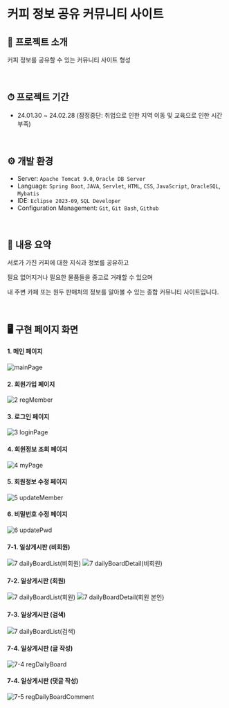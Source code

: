 # 커피 정보 공유 커뮤니티 사이트

## 📖 프로젝트 소개
커피 정보를 공유할 수 있는 커뮤니티 사이트 형성

<br>

## ⏱ 프로젝트 기간
* 24.01.30 ~ 24.02.28 (잠정중단: 취업으로 인한 지역 이동 및 교육으로 인한 시간 부족)

<br>

## ⚙ 개발 환경
- Server: `Apache Tomcat 9.0`, `Oracle DB Server`
- Language: `Spring Boot`, `JAVA`, `Servlet`, `HTML`, `CSS`, `JavaScript`, `OracleSQL`, `Mybatis`
- IDE: `Eclipse 2023-09`, `SQL Developer`
- Configuration Management: `Git`, `Git Bash`, `Github`

<br>

## 🔗 내용 요약
서로가 가진 커피에 대한 지식과 정보를 공유하고

필요 없어지거나 필요한 물품들을 중고로 거래할 수 있으며

내 주변 카페 또는 원두 판매처의 정보를 알아볼 수 있는 종합 커뮤니티 사이트입니다.

<br>

## 🖥️ 구현 페이지 화면
#### 1. 메인 페이지 
![mainPage](https://github.com/Mincheol0721/coffee/assets/41099574/a5660fa7-9955-4261-aa84-160d49660484)

#### 2. 회원가입 페이지
![2  regMember](https://github.com/Mincheol0721/coffee/assets/41099574/de46ce14-7284-4c31-a9af-6f4982e32cad)

#### 3. 로그인 페이지
![3  loginPage](https://github.com/Mincheol0721/coffee/assets/41099574/d8dd2fdb-20b9-43bf-a147-2b07c995c694)

#### 4. 회원정보 조회 페이지
![4  myPage](https://github.com/Mincheol0721/coffee/assets/41099574/aa22633d-d098-4ea5-a59f-f3677b454b26)

#### 5. 회원정보 수정 페이지
![5  updateMember](https://github.com/Mincheol0721/coffee/assets/41099574/6498ce7a-c0f0-43a7-8af3-c362e028956c)

#### 6. 비밀번호 수정 페이지
![6  updatePwd](https://github.com/Mincheol0721/coffee/assets/41099574/e4b48f29-d977-46a8-8cd2-c2d716480cc1)

#### 7-1. 일상게시판 (비회원)
![7  dailyBoardList(비회원)](https://github.com/Mincheol0721/coffee/assets/41099574/27f45b9e-496e-4d52-9cd4-154c6a91b86f)
![7  dailyBoardDetail(비회원)](https://github.com/Mincheol0721/coffee/assets/41099574/457d77a1-ad0c-47f3-a408-4cd04860f705)

#### 7-2. 일상게시판 (회원)
![7  dailyBoardList(회원)](https://github.com/Mincheol0721/coffee/assets/41099574/ff7cc643-9e0a-47a7-b76a-5ee961e3d9b3)
![7  dailyBoardDetail(회원 본인)](https://github.com/Mincheol0721/coffee/assets/41099574/9d8aae14-7451-4413-860d-34714fe4f2b2)

#### 7-3. 일상게시판 (검색)
![7  dailyBoardList(검색)](https://github.com/Mincheol0721/coffee/assets/41099574/48bc9695-4bfd-498b-9770-d3fc5821e6f4)

#### 7-4. 일상게시판 (글 작성)
![7-4  regDailyBoard](https://github.com/Mincheol0721/coffee/assets/41099574/d2dc1e66-bd73-41f6-8371-0c9aae09c3f7)

#### 7-4. 일상게시판 (댓글 작성)
![7-5  regDailyBoardComment](https://github.com/Mincheol0721/coffee/assets/41099574/0ee2ec30-3151-4cf5-872a-5693a1a0de1d)










